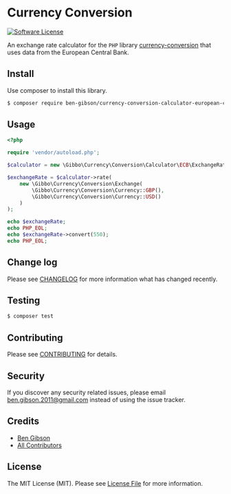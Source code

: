 # Currency Conversion

[![Software License][ico-license]](LICENSE.md)

An exchange rate calculator for the `PHP` library [currency-conversion](ben-gibson/currency-conversion) that uses data from the European Central Bank.

## Install

Use composer to install this library.

``` bash
$ composer require ben-gibson/currency-conversion-calculator-european-central-bank
```

## Usage

``` php
<?php

require 'vendor/autoload.php';

$calculator = new \Gibbo\Currency\Conversion\Calculator\ECB\ExchangeRateCalculator();

$exchangeRate = $calculator->rate(
    new \Gibbo\Currency\Conversion\Exchange(
        \Gibbo\Currency\Conversion\Currency::GBP(),
        \Gibbo\Currency\Conversion\Currency::USD()
    )
);

echo $exchangeRate;
echo PHP_EOL;
echo $exchangeRate->convert(550);
echo PHP_EOL;
```

## Change log

Please see [CHANGELOG](CHANGELOG.md) for more information what has changed recently.

## Testing

``` bash
$ composer test
```

## Contributing

Please see [CONTRIBUTING](CONTRIBUTING.md) for details.

## Security

If you discover any security related issues, please email ben.gibson.2011@gmail.com instead of using the issue tracker.

## Credits

- [Ben Gibson][link-author]
- [All Contributors][link-contributors]

## License

The MIT License (MIT). Please see [License File](LICENSE.md) for more information.

[ico-license]: https://img.shields.io/badge/license-MIT-blue.svg?style=flat-square
[link-author]: https://github.com/ben-gibson
[link-contributors]: ../../contributors